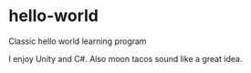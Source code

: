 # hello-world
Classic hello world learning program

I enjoy Unity and C#. Also moon tacos sound like a great idea.
